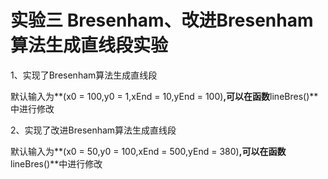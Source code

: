 # 实验三 Bresenham、改进Bresenham算法生成直线段实验

1、实现了Bresenham算法生成直线段

默认输入为**(x0 = 100,y0 = 1,xEnd = 10,yEnd = 100)**,可以在函数**lineBres()**中进行修改

2、实现了改进Bresenham算法生成直线段

默认输入为**(x0 = 50,y0 = 100,xEnd = 500,yEnd = 380)**,可以在函数**lineBres()**中进行修改